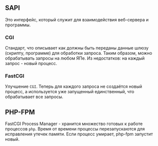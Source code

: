 ## SAPI

Это интерфейс, который служит для взаимодействия веб-сервера и программы.

### CGI

Стандарт, что описывает как должны быть переданы данные шлюзу (скрипту, программе) для обработки запроса. Таким образом, можно обрабатывать запросы на любом ЯПе. Из недостатков: на каждый запрос - новый процесс.

### FastCGI

Улучшение `CGI`. Теперь для каждого запроса не создаётся новый процесс, а используется уже запущенный единственный, что обрабатывает все запросы.


## PHP-FPM

FastCGI Process Manager - хранится множество готовых к работе процессов `php`. Время от времени процессы перезапускаются для исправления утечек памяти. Если процесс умирает, php-fpm запустит новый.


